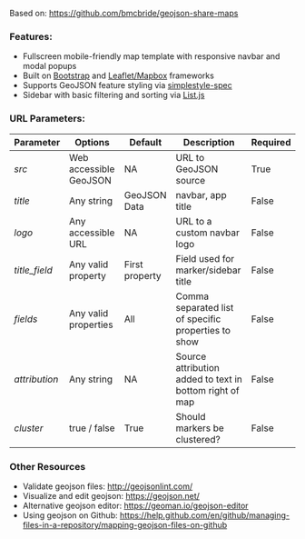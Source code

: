 Based on: https://github.com/bmcbride/geojson-share-maps

### Features:

- Fullscreen mobile-friendly map template with responsive navbar and modal popups
- Built on [Bootstrap](http://getbootstrap.com/) and [Leaflet/Mapbox](http://leafletjs.com/) frameworks
- Supports GeoJSON feature styling via [simplestyle-spec](https://github.com/mapbox/simplestyle-spec/)
- Sidebar with basic filtering and sorting via [List.js](http://www.listjs.com/)


### URL Parameters:

| Parameter     | Options                 | Default       | Description                                              | Required |
| ------------- | ----------------------- | ------------- | -------------------------------------------------------- | -------- |
| _src_         | Web accessible GeoJSON  | NA            | URL to GeoJSON source                                    | True     |
| _title_       | Any string              | GeoJSON Data  | navbar, app title                                        | False    |
| _logo_        | Any accessible URL      | NA            | URL to a custom navbar logo                              | False    |
| _title_field_ | Any valid property      | First property| Field used for marker/sidebar title                      | False    |
| _fields_      | Any valid properties    | All           | Comma separated list of specific properties to show      | False    |
| _attribution_ | Any string              | NA            | Source attribution added to text in bottom right of map  | False    |
| _cluster_     | true / false            | True          | Should markers be clustered?                             | False    |

### Other Resources

- Validate geojson files: http://geojsonlint.com/
- Visualize and edit geojson: https://geojson.net/
- Alternative geojson editor: https://geoman.io/geojson-editor
- Using geojson on Github: https://help.github.com/en/github/managing-files-in-a-repository/mapping-geojson-files-on-github